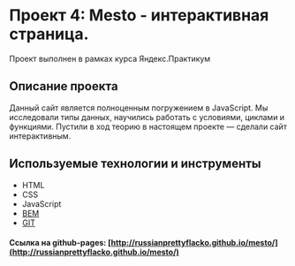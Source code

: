 # Проект 4: Mesto - интерактивная страница.

Проект выполнен в рамках курса Яндекс.Практикум

## Описание проекта

Данный сайт является полноценным погружением в JavaScript. Мы исследовали типы данных, научились работать с условиями, циклами и функциями. Пустили в ход теорию в настоящем проекте — сделали сайт интерактивным.

## Используемые технологии и инструменты

* HTML
* CSS
* JavaScript
* [BEM](https://ru.bem.info/)
* [GIT](https://github.com/)

#### Ссылка на github-pages: [http://russianprettyflacko.github.io/mesto/](http://russianprettyflacko.github.io/mesto/)